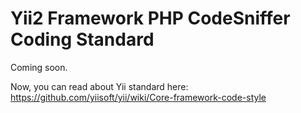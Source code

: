 Yii2 Framework PHP CodeSniffer Coding Standard
==================

Coming soon.

Now, you can read about Yii standard here: https://github.com/yiisoft/yii/wiki/Core-framework-code-style
